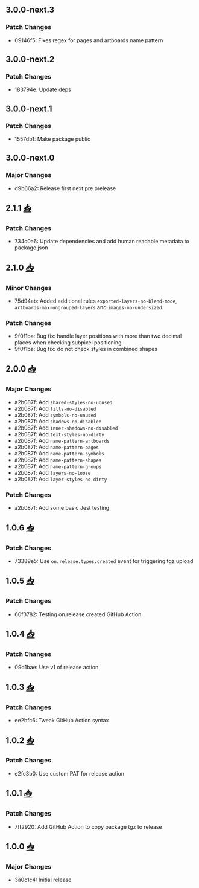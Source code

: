 
## 3.0.0-next.3

### Patch Changes

- 09146f5: Fixes regex for pages and artboards name pattern

## 3.0.0-next.2

### Patch Changes

- 183794e: Update deps

## 3.0.0-next.1

### Patch Changes

- 1557db1: Make package public

## 3.0.0-next.0

### Major Changes

- d9b66a2: Release first next pre prelease

## 2.1.1 [📥](sketch://install-assistant?url=https://sketch-hq.github.io/sketch-assistant-internal/sketch-hq-sketch-assistant-internal-v2.1.1.tgz)

### Patch Changes

- 734c0a6: Update dependencies and add human readable metadata to package.json

## 2.1.0 [📥](sketch://install-assistant?url=https://sketch-hq.github.io/sketch-assistant-internal/sketch-hq-sketch-assistant-internal-v2.1.0.tgz)

### Minor Changes

- 75d94ab: Added additional rules `exported-layers-no-blend-mode`, `artboards-max-ungrouped-layers`
  and `images-no-undersized`.

### Patch Changes

- 9f0f1ba: Bug fix: handle layer positions with more than two decimal places when checking subpixel
  positioning
- 9f0f1ba: Bug fix: do not check styles in combined shapes

## 2.0.0 [📥](sketch://install-assistant?url=https://sketch-hq.github.io/sketch-assistant-internal/sketch-hq-sketch-assistant-internal-v2.0.0.tgz)

### Major Changes

- a2b087f: Add `shared-styles-no-unused`
- a2b087f: Add `fills-no-disabled`
- a2b087f: Add `symbols-no-unused`
- a2b087f: Add `shadows-no-disabled`
- a2b087f: Add `inner-shadows-no-disabled`
- a2b087f: Add `text-styles-no-dirty`
- a2b087f: Add `name-pattern-artboards`
- a2b087f: Add `name-pattern-pages`
- a2b087f: Add `name-pattern-symbols`
- a2b087f: Add `name-pattern-shapes`
- a2b087f: Add `name-pattern-groups`
- a2b087f: Add `layers-no-loose`
- a2b087f: Add `layer-styles-no-dirty`

### Patch Changes

- a2b087f: Add some basic Jest testing

## 1.0.6 [📥](sketch://install-assistant?url=https://sketch-hq.github.io/sketch-assistant-internal/sketch-hq-sketch-assistant-internal-v1.0.6.tgz)

### Patch Changes

- 73389e5: Use `on.release.types.created` event for triggering tgz upload

## 1.0.5 [📥](sketch://install-assistant?url=https://sketch-hq.github.io/sketch-assistant-internal/sketch-hq-sketch-assistant-internal-v1.0.5.tgz)

### Patch Changes

- 60f3782: Testing on.release.created GitHub Action

## 1.0.4 [📥](sketch://install-assistant?url=https://sketch-hq.github.io/sketch-assistant-internal/sketch-hq-sketch-assistant-internal-v1.0.4.tgz)

### Patch Changes

- 09d1bae: Use v1 of release action

## 1.0.3 [📥](sketch://install-assistant?url=https://sketch-hq.github.io/sketch-assistant-internal/sketch-hq-sketch-assistant-internal-v1.0.3.tgz)

### Patch Changes

- ee2bfc6: Tweak GitHub Action syntax

## 1.0.2 [📥](sketch://install-assistant?url=https://sketch-hq.github.io/sketch-assistant-internal/sketch-hq-sketch-assistant-internal-v1.0.2.tgz)

### Patch Changes

- e2fc3b0: Use custom PAT for release action

## 1.0.1 [📥](sketch://install-assistant?url=https://sketch-hq.github.io/sketch-assistant-internal/sketch-hq-sketch-assistant-internal-v1.0.1.tgz)

### Patch Changes

- 7ff2920: Add GitHub Action to copy package tgz to release

## 1.0.0 [📥](sketch://install-assistant?url=https://sketch-hq.github.io/sketch-assistant-internal/sketch-hq-sketch-assistant-internal-v1.0.0.tgz)

### Major Changes

- 3a0c1c4: Initial release
